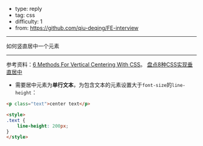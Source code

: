 
- type: reply
- tag: css
- difficulty:  1
- from: https://github.com/qiu-deqing/FE-interview

--------

如何竖直居中一个元素

---------

参考资料：[6 Methods For Vertical Centering With CSS](http://www.vanseodesign.com/css/vertical-centering/)。 [盘点8种CSS实现垂直居中](http://blog.csdn.net/freshlover/article/details/11579669)

- 需要居中元素为**单行文本**，为包含文本的元素设置大于`font-size`的`line-height`：

```html
<p class="text">center text</p>

<style>
.text {
    line-height: 200px;
}
</style>
```
